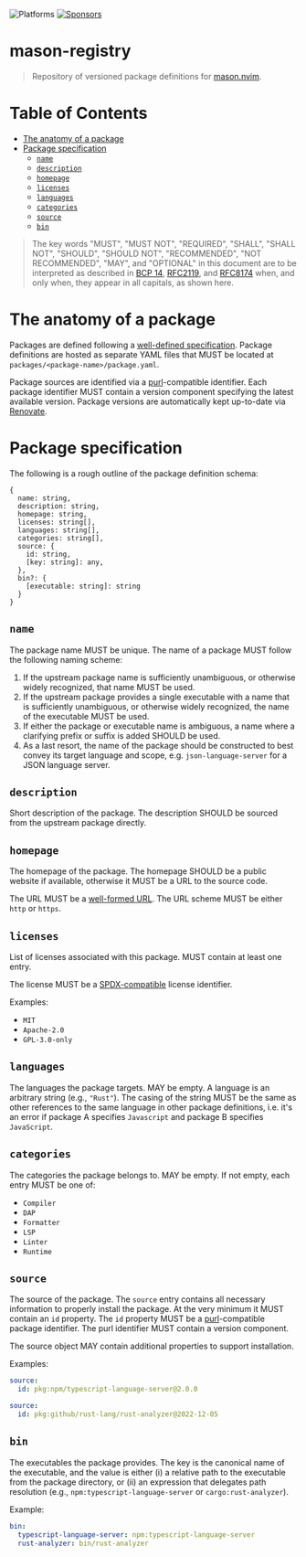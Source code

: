 ![Platforms](https://img.shields.io/badge/platform-linux%20macOS%20windows-blue)
[![Sponsors](https://img.shields.io/github/sponsors/williamboman?style=flat-square)](https://github.com/sponsors/williamboman)

# mason-registry

> Repository of versioned package definitions for [mason.nvim][mason].

# Table of Contents

<!--toc:start-->
- [The anatomy of a package](#the-anatomy-of-a-package)
- [Package specification](#package-specification)
  - [`name`](#name)
  - [`description`](#description)
  - [`homepage`](#homepage)
  - [`licenses`](#licenses)
  - [`languages`](#languages)
  - [`categories`](#categories)
  - [`source`](#source)
  - [`bin`](#bin)
<!--toc:end-->

> The key words "MUST", "MUST NOT", "REQUIRED", "SHALL", "SHALL NOT", "SHOULD", "SHOULD NOT", "RECOMMENDED", "NOT
> RECOMMENDED", "MAY", and "OPTIONAL" in this document are to be interpreted as described in [BCP 14][bcp14],
> [RFC2119][rfc2119], and [RFC8174][rfc8174] when, and only when, they appear in all capitals, as shown here.

# The anatomy of a package

Packages are defined following a [well-defined
specification](#package-specification). Package definitions are hosted as
separate YAML files that MUST be located at
`packages/<package-name>/package.yaml`.

Package sources are identified via a [purl][purl]-compatible identifier. Each
package identifier MUST contain a version component specifying the latest
available version. Package versions are automatically kept up-to-date via
[Renovate][renovate].

# Package specification

The following is a rough outline of the package definition schema:

```json5
{
  name: string,
  description: string,
  homepage: string,
  licenses: string[],
  languages: string[],
  categories: string[],
  source: {
    id: string,
    [key: string]: any,
  },
  bin?: {
    [executable: string]: string
  }
}
```

## `name`

The package name MUST be unique. The name of a package MUST follow the
following naming scheme:

1. If the upstream package name is sufficiently unambiguous, or otherwise
   widely recognized, that name MUST be used.
1. If the upstream package provides a single executable with a name that is
   sufficiently unambiguous, or otherwise widely recognized, the name of the
   executable MUST be used.
1. If either the package or executable name is ambiguous, a name where a
   clarifying prefix or suffix is added SHOULD be used.
1. As a last resort, the name of the package should be constructed to best
   convey its target language and scope, e.g. `json-language-server` for a JSON
   language server.

## `description`

Short description of the package. The description SHOULD be sourced from the
upstream package directly.

## `homepage`

The homepage of the package. The homepage SHOULD be a public website if
available, otherwise it MUST be a URL to the source code.

The URL MUST be a [well-formed URL][rfc1738]. The URL scheme MUST be either
`http` or `https`.

## `licenses`

List of licenses associated with this package. MUST contain at least one entry.

The license MUST be a [SPDX-compatible](https://spdx.org/licenses/) license
identifier.

Examples:

- `MIT`
- `Apache-2.0`
- `GPL-3.0-only`

## `languages`

The languages the package targets. MAY be empty. A language is an arbitrary
string (e.g., `"Rust"`). The casing of the string MUST be the same as other
references to the same language in other package definitions, i.e. it's an
error if package A specifies `Javascript` and package B specifies `JavaScript`.

## `categories`

The categories the package belongs to. MAY be empty. If not empty, each entry
MUST be one of:

- `Compiler`
- `DAP`
- `Formatter`
- `LSP`
- `Linter`
- `Runtime`

## `source`

The source of the package. The `source` entry contains all necessary
information to properly install the package. At the very minimum it MUST
contain an `id` property. The `id` property MUST be a [purl][purl]-compatible
package identifier. The purl identifier MUST contain a version component.

The source object MAY contain additional properties to support installation.

Examples:

```yaml
source:
  id: pkg:npm/typescript-language-server@2.0.0
```

```yaml
source:
  id: pkg:github/rust-lang/rust-analyzer@2022-12-05
```

## `bin`

The executables the package provides. The key is the canonical name of the
executable, and the value is either (i) a relative path to the executable from
the package directory, or (ii) an expression that delegates path resolution
(e.g., `npm:typescript-language-server` or `cargo:rust-analyzer`).

Example:

```yaml
bin:
  typescript-language-server: npm:typescript-language-server
  rust-analyzer: bin/rust-analyzer
```

[bcp14]: https://tools.ietf.org/html/bcp14
[mason]: https://github.com/williamboman/mason.nvim
[purl]: https://github.com/package-url/purl-spec
[renovate]: https://github.com/renovatebot/renovate
[rfc1738]: https://www.rfc-editor.org/rfc/rfc1738
[rfc2119]: https://tools.ietf.org/html/rfc2119
[rfc8174]: https://tools.ietf.org/html/rfc8174
